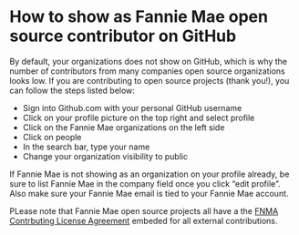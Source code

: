# How to show as Fannie Mae open source contributor on GitHub 

By default, your organizations does not show on GitHub, which is why the number of contributors from many companies open source organizations looks low. If you are contributing to open source projects (thank you!), you can follow the steps listed below: 

- Sign into Github.com with your personal GitHub username 
- Click on your profile picture on the top right and select profile 
- Click on the Fannie Mae organizations on the left side 
- Click on people  
- In the search bar, type your name 
- Change your organization visibility to public  

If Fannie Mae is not showing as an organization on your profile already, be sure to list Fannie Mae in the company field once you click “edit profile”. Also make sure your Fannie Mae email is tied to your Fannie Mae account.   

PLease note that Fannie Mae open source projects all have a the [FNMA Contrbuting License Agreement](https://gist.github.com/BrittanyIstenes/f73ffd0d7596f06e78486e232bcb88e6) embeded for all external contributions. 

